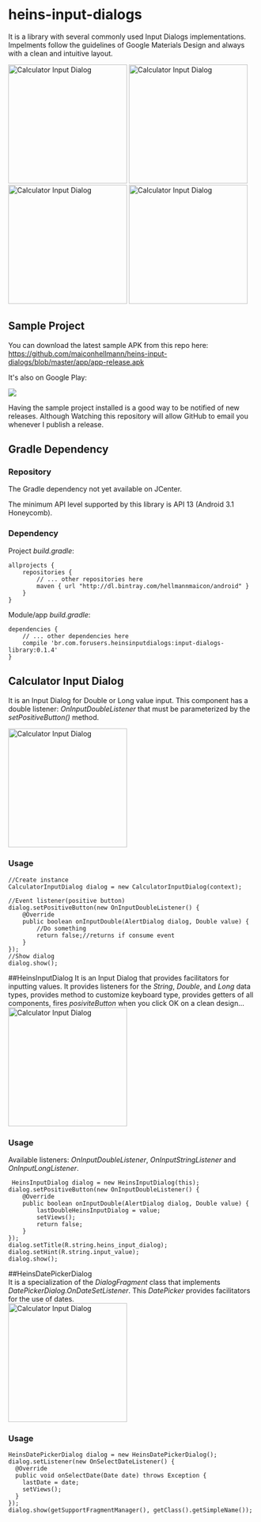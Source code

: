 # heins-input-dialogs
It is a library with several commonly used Input Dialogs implementations. Impelments follow the guidelines of Google Materials Design and always with a clean and intuitive layout.

  <img src="https://github.com/maiconhellmann/heins-input-dialogs/blob/master/docs/img/main_activity.png" alt="Calculator Input Dialog" width="240px">
  <img src="https://github.com/maiconhellmann/heins-input-dialogs/blob/master/docs/img/calculator_input_dialog.png" alt="Calculator Input Dialog" width="240px">
  <img src="https://github.com/maiconhellmann/heins-input-dialogs/blob/master/docs/img/heins_input_dialog.png" alt="Calculator Input Dialog" width="240px">
  <img src="https://github.com/maiconhellmann/heins-input-dialogs/blob/master/docs/img/heins_date_picker_dialog.png" alt="Calculator Input Dialog" width="240px">



## Sample Project
You can download the latest sample APK from this repo here: https://github.com/maiconhellmann/heins-input-dialogs/blob/master/app/app-release.apk

It's also on Google Play:

<a href="https://play.google.com/store/apps/details?id=br.com.forusers.heinsinputdialogs">
    <img src="https://play.google.com/intl/en_us/badges/images/badge_new.png"/>
</a>

Having the sample project installed is a good way to be notified of new releases. Although Watching this repository will allow GitHub to email you whenever I publish a release.

## Gradle Dependency
### Repository
The Gradle dependency not yet available on JCenter.

The minimum API level supported by this library is API 13 (Android 3.1 Honeycomb).

### Dependency
Project _build.gradle_:
```
allprojects {
    repositories {
        // ... other repositories here
        maven { url "http://dl.bintray.com/hellmannmaicon/android" }
    }
}
```
Module/app _build.gradle_:
```
dependencies {
    // ... other dependencies here
    compile 'br.com.forusers.heinsinputdialogs:input-dialogs-library:0.1.4'
}
```

## Calculator Input Dialog
It is an Input Dialog for Double or Long value input.
This component has a double listener: _OnInputDoubleListener_ that must be parameterized by the _setPositiveButton()_ method.

<img src="https://github.com/maiconhellmann/heins-input-dialogs/blob/master/docs/img/calculator_input_dialog.png" alt="Calculator Input Dialog" width="240px">

### Usage

```
//Create instance
CalculatorInputDialog dialog = new CalculatorInputDialog(context);

//Event listener(positive button)
dialog.setPositiveButton(new OnInputDoubleListener() {
    @Override
    public boolean onInputDouble(AlertDialog dialog, Double value) {
        //Do something
        return false;//returns if consume event
    }
});
//Show dialog
dialog.show();
```

##HeinsInputDialog
It is an Input Dialog that provides facilitators for inputting values.
It provides listeners for the _String_, _Double_, and _Long_ data types, provides method to customize keyboard type, provides getters of all components, fires _posiviteButton_ when you click OK on a clean design...
<img src="https://github.com/maiconhellmann/heins-input-dialogs/blob/master/docs/img/heins_input_dialog.png" alt="Calculator Input Dialog" width="240px">


### Usage
Available listeners: _OnInputDoubleListener_, _OnInputStringListener_ and _OnInputLongListener_.
```
 HeinsInputDialog dialog = new HeinsInputDialog(this);
dialog.setPositiveButton(new OnInputDoubleListener() {
    @Override
    public boolean onInputDouble(AlertDialog dialog, Double value) {
        lastDoubleHeinsInputDialog = value;
        setViews();
        return false;
    }
});
dialog.setTitle(R.string.heins_input_dialog);
dialog.setHint(R.string.input_value);
dialog.show();
```

##HeinsDatePickerDialog  
It is a specialization of the _DialogFragment_ class that implements _DatePickerDialog.OnDateSetListener_.
This _DatePicker_ provides facilitators for the use of dates.  
<img src="https://github.com/maiconhellmann/heins-input-dialogs/blob/master/docs/img/heins_date_picker_dialog.png" alt="Calculator Input Dialog" width="240px">

### Usage
```
HeinsDatePickerDialog dialog = new HeinsDatePickerDialog();
dialog.setListener(new OnSelectDateListener() {
  @Override
  public void onSelectDate(Date date) throws Exception {
    lastDate = date;
    setViews();
  }
});
dialog.show(getSupportFragmentManager(), getClass().getSimpleName());
```
